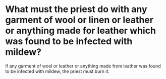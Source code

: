 # What must the priest do with any garment of wool or linen or leather or anything made for leather which was found to be infected with mildew?

If any garment of wool or leather or anything made from leather was found to be infected with mildew, the priest must burn it.
